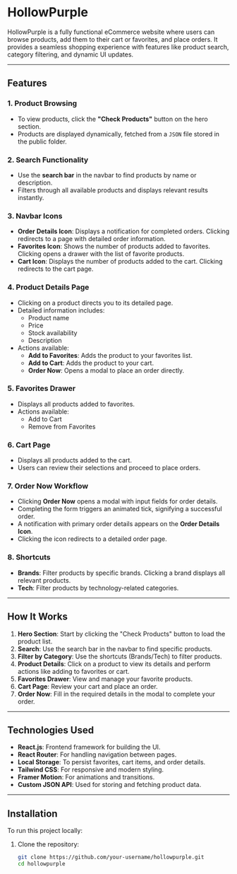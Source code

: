 # HollowPurple

HollowPurple is a fully functional eCommerce website where users can browse products, add them to their cart or favorites, and place orders. It provides a seamless shopping experience with features like product search, category filtering, and dynamic UI updates.

---

## Features

### 1. **Product Browsing**
- To view products, click the **"Check Products"** button on the hero section.
- Products are displayed dynamically, fetched from a `JSON` file stored in the public folder.

### 2. **Search Functionality**
- Use the **search bar** in the navbar to find products by name or description.
- Filters through all available products and displays relevant results instantly.

### 3. **Navbar Icons**
- **Order Details Icon**: Displays a notification for completed orders. Clicking redirects to a page with detailed order information.
- **Favorites Icon**: Shows the number of products added to favorites. Clicking opens a drawer with the list of favorite products.
- **Cart Icon**: Displays the number of products added to the cart. Clicking redirects to the cart page.

### 4. **Product Details Page**
- Clicking on a product directs you to its detailed page.
- Detailed information includes:
  - Product name
  - Price
  - Stock availability
  - Description
- Actions available:
  - **Add to Favorites**: Adds the product to your favorites list.
  - **Add to Cart**: Adds the product to your cart.
  - **Order Now**: Opens a modal to place an order directly.

### 5. **Favorites Drawer**
- Displays all products added to favorites.
- Actions available:
  - Add to Cart
  - Remove from Favorites

### 6. **Cart Page**
- Displays all products added to the cart.
- Users can review their selections and proceed to place orders.

### 7. **Order Now Workflow**
- Clicking **Order Now** opens a modal with input fields for order details.
- Completing the form triggers an animated tick, signifying a successful order.
- A notification with primary order details appears on the **Order Details Icon**.
- Clicking the icon redirects to a detailed order page.

### 8. **Shortcuts**
- **Brands**: Filter products by specific brands. Clicking a brand displays all relevant products.
- **Tech**: Filter products by technology-related categories.

---

## How It Works

1. **Hero Section**: Start by clicking the "Check Products" button to load the product list.
2. **Search**: Use the search bar in the navbar to find specific products.
3. **Filter by Category**: Use the shortcuts (Brands/Tech) to filter products.
4. **Product Details**: Click on a product to view its details and perform actions like adding to favorites or cart.
5. **Favorites Drawer**: View and manage your favorite products.
6. **Cart Page**: Review your cart and place an order.
7. **Order Now**: Fill in the required details in the modal to complete your order.

---

## Technologies Used

- **React.js**: Frontend framework for building the UI.
- **React Router**: For handling navigation between pages.
- **Local Storage**: To persist favorites, cart items, and order details.
- **Tailwind CSS**: For responsive and modern styling.
- **Framer Motion**: For animations and transitions.
- **Custom JSON API**: Used for storing and fetching product data.

---

## Installation

To run this project locally:

1. Clone the repository:
   ```bash
   git clone https://github.com/your-username/hollowpurple.git
   cd hollowpurple
